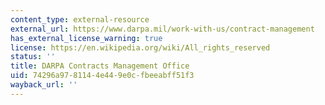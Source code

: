 ```yaml
---
content_type: external-resource
external_url: https://www.darpa.mil/work-with-us/contract-management
has_external_license_warning: true
license: https://en.wikipedia.org/wiki/All_rights_reserved
status: ''
title: DARPA Contracts Management Office
uid: 74296a97-8114-4e44-9e0c-fbeeabff51f3
wayback_url: ''
---
```


